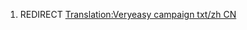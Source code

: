 1.  REDIRECT [Translation:Veryeasy campaign txt/zh
    CN](Translation:Veryeasy_campaign_txt/zh_CN "wikilink")